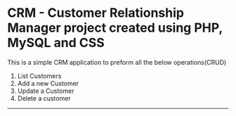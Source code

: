 <h1>CRM - Customer Relationship Manager project created using PHP, MySQL and CSS </h1>

This is a simple CRM application to preform all the below operations(CRUD)
<ol>
  <li> List Customers</li>
  <li>Add a new Customer</li>
  <li>Update a Customer</li>
  <li>Delete a customer</li>
</ol>

---

